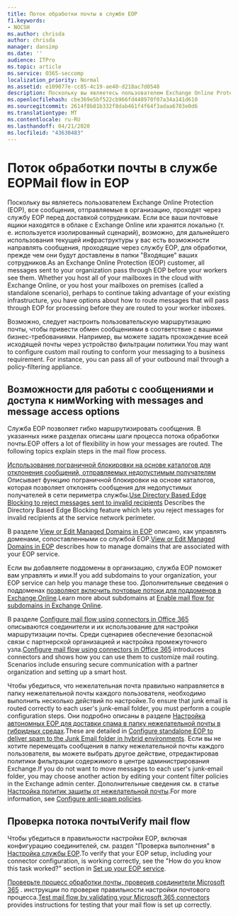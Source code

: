 ```yaml
---
title: Поток обработки почты в службе EOP
f1.keywords:
- NOCSH
ms.author: chrisda
author: chrisda
manager: dansimp
ms.date: ''
audience: ITPro
ms.topic: article
ms.service: O365-seccomp
localization_priority: Normal
ms.assetid: e109077e-cc85-4c19-ae40-d218ac7d0548
description: Поскольку вы являетесь пользователем Exchange Online Protection (EOP), все сообщения, отправляемые в организацию, проходят через службу EOP перед доставкой сотрудникам. Если все ваши почтовые ящики находятся в облаке с Exchange Online или хранятся локально (т. е. используется изолированный сценарий), возможно, для дальнейшего использования текущей инфраструктуры у вас есть возможности направлять сообщения, проходящие через службу EOP, для обработки, прежде чем они будут доставлены в папки "Входящие" ваших сотрудников.
ms.openlocfilehash: cbe369e5bf522cb966fd448970f07a34a141d610
ms.sourcegitcommit: 2614f8b81b332f8dab461f4f64f3adaa6703e0d6
ms.translationtype: MT
ms.contentlocale: ru-RU
ms.lasthandoff: 04/21/2020
ms.locfileid: "43630483"
---
```

# <a name="mail-flow-in-eop"></a><span data-ttu-id="aac67-104">Поток обработки почты в службе EOP</span><span class="sxs-lookup"><span data-stu-id="aac67-104">Mail flow in EOP</span></span>

<span data-ttu-id="aac67-p102">Поскольку вы являетесь пользователем Exchange Online Protection (EOP), все сообщения, отправляемые в организацию, проходят через службу EOP перед доставкой сотрудникам. Если все ваши почтовые ящики находятся в облаке с Exchange Online или хранятся локально (т. е. используется изолированный сценарий), возможно, для дальнейшего использования текущей инфраструктуры у вас есть возможности направлять сообщения, проходящие через службу EOP, для обработки, прежде чем они будут доставлены в папки "Входящие" ваших сотрудников.</span><span class="sxs-lookup"><span data-stu-id="aac67-p102">As an Exchange Online Protection (EOP) customer, all messages sent to your organization pass through EOP before your workers see them. Whether you host all of your mailboxes in the cloud with Exchange Online, or you host your mailboxes on premises (called a standalone scenario), perhaps to continue taking advantage of your existing infrastructure, you have options about how to route messages that will pass through EOP for processing before they are routed to your worker inboxes.</span></span>

<span data-ttu-id="aac67-p103">Возможно, следует настроить пользовательскую маршрутизацию почты, чтобы привести обмен сообщениями в соответствие с вашими бизнес-требованиями. Например, вы можете задать прохождение всей исходящей почты через устройство фильтрации политики.</span><span class="sxs-lookup"><span data-stu-id="aac67-p103">You may want to configure custom mail routing to conform your messaging to a business requirement. For instance, you can pass all of your outbound mail through a policy-filtering appliance.</span></span>

## <a name="working-with-messages-and-message-access-options"></a><span data-ttu-id="aac67-109">Возможности для работы с сообщениями и доступа к ним</span><span class="sxs-lookup"><span data-stu-id="aac67-109">Working with messages and message access options</span></span>

<span data-ttu-id="aac67-p104">Служба EOP позволяет гибко маршрутизировать сообщения. В указанных ниже разделах описаны шаги процесса потока обработки почты.</span><span class="sxs-lookup"><span data-stu-id="aac67-p104">EOP offers a lot of flexibility in how your messages are routed. The following topics explain steps in the mail flow process.</span></span>

<span data-ttu-id="aac67-112">[Использование пограничной блокировки на основе каталогов для отклонения сообщений, отправляемых недопустимым получателям](https://docs.microsoft.com/exchange/mail-flow-best-practices/use-directory-based-edge-blocking) Описывает функцию пограничной блокировки на основе каталогов, которая позволяет отклонять сообщения для недопустимых получателей в сети периметра службы.</span><span class="sxs-lookup"><span data-stu-id="aac67-112">[Use Directory Based Edge Blocking to reject messages sent to invalid recipients](https://docs.microsoft.com/exchange/mail-flow-best-practices/use-directory-based-edge-blocking) Describes the Directory Based Edge Blocking feature which lets you reject messages for invalid recipients at the service network perimeter.</span></span>

<span data-ttu-id="aac67-113">В разделе [View or Edit Managed Domains in EOP](https://docs.microsoft.com/exchange/mail-flow-best-practices/manage-accepted-domains/manage-accepted-domains) описано, как управлять доменами, сопоставленными со службой EOP.</span><span class="sxs-lookup"><span data-stu-id="aac67-113">[View or Edit Managed Domains in EOP](https://docs.microsoft.com/exchange/mail-flow-best-practices/manage-accepted-domains/manage-accepted-domains) describes how to manage domains that are associated with your EOP service.</span></span>

<span data-ttu-id="aac67-114">Если вы добавляете поддомены в организацию, служба EOP поможет вам управлять и ими.</span><span class="sxs-lookup"><span data-stu-id="aac67-114">If you add subdomains to your organization, your EOP service can help you manage these too.</span></span> <span data-ttu-id="aac67-115">Дополнительные сведения о поддоменах [позволяют включить почтовые потоки для поддоменов в Exchange Online](https://docs.microsoft.com/exchange/mail-flow-best-practices/manage-accepted-domains/enable-mail-flow-for-subdomains).</span><span class="sxs-lookup"><span data-stu-id="aac67-115">Learn more about subdomains at [Enable mail flow for subdomains in Exchange Online](https://docs.microsoft.com/exchange/mail-flow-best-practices/manage-accepted-domains/enable-mail-flow-for-subdomains).</span></span>

<span data-ttu-id="aac67-p106">В разделе [Configure mail flow using connectors in Office 365](https://docs.microsoft.com/exchange/mail-flow-best-practices/use-connectors-to-configure-mail-flow/use-connectors-to-configure-mail-flow) описываются соединители и их использование для настройки маршрутизации почты. Среди сценариев обеспечение безопасной связи с партнерской организацией и настройка промежуточного узла.</span><span class="sxs-lookup"><span data-stu-id="aac67-p106">[Configure mail flow using connectors in Office 365](https://docs.microsoft.com/exchange/mail-flow-best-practices/use-connectors-to-configure-mail-flow/use-connectors-to-configure-mail-flow) introduces connectors and shows how you can use them to customize mail routing. Scenarios include ensuring secure communication with a partner organization and setting up a smart host.</span></span>

<span data-ttu-id="aac67-118">Чтобы убедиться, что нежелательная почта правильно направляется в папку нежелательной почты каждого пользователя, необходимо выполнить несколько действий по настройке.</span><span class="sxs-lookup"><span data-stu-id="aac67-118">To ensure that junk email is routed correctly to each user's junk-email folder, you must perform a couple configuration steps.</span></span> <span data-ttu-id="aac67-119">Они подробно описаны в разделе [Настройка автономных EOP для доставки спама в папку нежелательной почты в гибридных средах](ensure-that-spam-is-routed-to-each-user-s-junk-email-folder.md).</span><span class="sxs-lookup"><span data-stu-id="aac67-119">These are detailed in [Configure standalone EOP to deliver spam to the Junk Email folder in hybrid environments](ensure-that-spam-is-routed-to-each-user-s-junk-email-folder.md).</span></span> <span data-ttu-id="aac67-120">Если вы не хотите перемещать сообщения в папку нежелательной почты каждого пользователя, вы можете выбрать другое действие, отредактировав политики фильтрации содержимого в центре администрирования Exchange.</span><span class="sxs-lookup"><span data-stu-id="aac67-120">If you do not want to move messages to each user's junk-email folder, you may choose another action by editing your content filter policies in the Exchange admin center.</span></span> <span data-ttu-id="aac67-121">Дополнительные сведения см. в статье [Настройка политик защиты от нежелательной почты](configure-your-spam-filter-policies.md).</span><span class="sxs-lookup"><span data-stu-id="aac67-121">For more information, see [Configure anti-spam policies](configure-your-spam-filter-policies.md).</span></span>

## <a name="verify-mail-flow"></a><span data-ttu-id="aac67-122">Проверка потока почты</span><span class="sxs-lookup"><span data-stu-id="aac67-122">Verify mail flow</span></span>

<span data-ttu-id="aac67-p108">Чтобы убедиться в правильности настройки EOP, включая конфигурацию соединителей, см. раздел "Проверка выполнения" в [Настройка службы EOP](set-up-your-eop-service.md).</span><span class="sxs-lookup"><span data-stu-id="aac67-p108">To verify that your EOP setup, including your connector configuration, is working correctly, see the "How do you know this task worked?" section in [Set up your EOP service](set-up-your-eop-service.md).</span></span>

<span data-ttu-id="aac67-125">[Проверьте процесс обработки почты, проверив соединители Microsoft 365](https://docs.microsoft.com/exchange/mail-flow-best-practices/test-mail-flow) . инструкции по проверке правильности настройки почтового процесса.</span><span class="sxs-lookup"><span data-stu-id="aac67-125">[Test mail flow by validating your Microsoft 365 connectors](https://docs.microsoft.com/exchange/mail-flow-best-practices/test-mail-flow) provides instructions for testing that your mail flow is set up correctly.</span></span>
